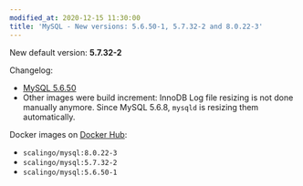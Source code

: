 ```yaml
---
modified_at: 2020-12-15 11:30:00
title: 'MySQL - New versions: 5.6.50-1, 5.7.32-2 and 8.0.22-3'
---
```


New default version: **5.7.32-2**

Changelog:
* [MySQL 5.6.50](https://dev.mysql.com/doc/relnotes/mysql/5.6/en/news-5-6-50.html)
* Other images were build increment: InnoDB Log file resizing is not done manually anymore. Since MySQL 5.6.8, `mysqld` is resizing them automatically.

Docker images on [Docker Hub](https://hub.docker.com/r/scalingo/mysql):

* `scalingo/mysql:8.0.22-3`
* `scalingo/mysql:5.7.32-2`
* `scalingo/mysql:5.6.50-1`
